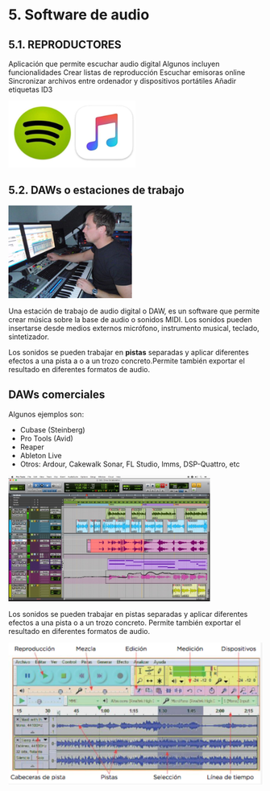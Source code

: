 # 5. Software de audio

## 5.1. REPRODUCTORES

Aplicación que permite escuchar audio digital
Algunos incluyen funcionalidades
Crear listas de reproducción
Escuchar emisoras online
Sincronizar archivos entre ordenador y dispositivos portátiles
Añadir etiquetas ID3

![imagen](img/2020-03-31-11-04-30.png)

## 5.2.	DAWs o estaciones de trabajo

![imagen](img/2020-03-31-11-04-53.png)

Una estación de trabajo de audio digital o DAW, es un software que permite crear música sobre la base de audio o sonidos MIDI. Los sonidos pueden insertarse desde medios externos micrófono, instrumento musical, teclado, sintetizador.

Los sonidos se pueden trabajar en **pistas** separadas y aplicar diferentes efectos a una pista a o a un trozo concreto.Permite también exportar el resultado en diferentes formatos de audio.

## DAWs comerciales

Algunos ejemplos son:

- Cubase (Steinberg)
- Pro Tools (Avid)
- Reaper
- Ableton Live
- Otros: Ardour, Cakewalk Sonar, FL Studio, lmms, DSP-Quattro, etc


![imagen](img/2020-03-31-11-04-44.png)

Los sonidos se pueden trabajar en pistas separadas y aplicar diferentes efectos a una pista o a un trozo concreto. Permite también exportar el resultado en diferentes formatos de audio.

![imagen](img/2022-12-18-15-53-06.png)